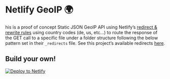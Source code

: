 # Netlify GeoIP 🌍

his is a proof of concept Static JSON GeoIP API using Netlify’s [redirect & rewrite rules](https://www.netlify.com/docs/redirects/#geoip-and-language-based-redirects) using country codes (de, us, etc…) to route the response of the GET call to a specific file under a folder structure following the below pattern set in their `_redirects` file. See this project’s available redirects [here](./netlify/_redirects).

## Build your own!

[![Deploy to Netlify](https://www.netlify.com/img/deploy/button.svg)](https://app.netlify.com/start/deploy?repository=https://github.com/mirshko/netlify-geoip)
